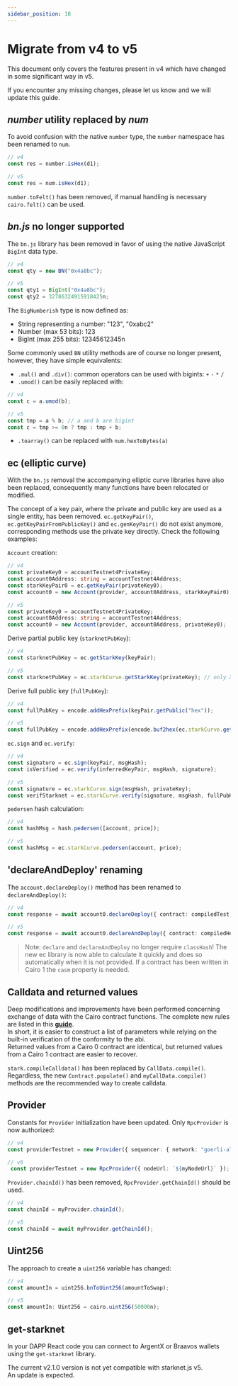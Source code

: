 ```yaml
---
sidebar_position: 18
---
```


# Migrate from v4 to v5

This document only covers the features present in v4 which have changed in some significant way in v5.

If you encounter any missing changes, please let us know and we will update this guide.

## _number_ utility replaced by _num_

To avoid confusion with the native `number` type, the `number` namespace has been renamed to `num`.

```typescript
// v4
const res = number.isHex(d1);

// v5
const res = num.isHex(d1);
```

`number.toFelt()` has been removed, if manual handling is necessary `cairo.felt()` can be used.

## _bn.js_ no longer supported

The `bn.js` library has been removed in favor of using the native JavaScript `BigInt` data type.

```typescript
// v4
const qty = new BN("0x4a8bc");

// v5
const qty1 = BigInt("0x4a8bc");
const qty2 = 32786324915918425n;
```

The `BigNumberish` type is now defined as:

- String representing a number: "123", "0xabc2"
- Number (max 53 bits): 123
- BigInt (max 255 bits): 12345612345n

Some commonly used `BN` utility methods are of course no longer present, however, they have simple equivalents:

- `.mul()` and `.div()`: common operators can be used with bigints: `+` `-` `*` `/`
- `.umod()` can be easily replaced with:

```typescript
// v4
const c = a.umod(b);

// v5
const tmp = a % b; // a and b are bigint
const c = tmp >= 0n ? tmp : tmp + b;
```

- `.toarray()` can be replaced with `num.hexToBytes(a)`

## ec (elliptic curve)

With the `bn.js` removal the accompanying elliptic curve libraries have also been replaced,
consequently many functions have been relocated or modified.

The concept of a key pair, where the private and public key are used as a single entity, has been removed.
`ec.getKeyPair()`, `ec.getKeyPairFromPublicKey()` and `ec.genKeyPair()` do not exist anymore, corresponding
methods use the private key directly. Check the following examples:

`Account` creation:

```typescript
// v4
const privateKey0 = accountTestnet4PrivateKey;
const account0Address: string = accountTestnet4Address;
const starkKeyPair0 = ec.getKeyPair(privateKey0);
const account0 = new Account(provider, account0Address, starkKeyPair0);

// v5
const privateKey0 = accountTestnet4PrivateKey;
const account0Address: string = accountTestnet4Address;
const account0 = new Account(provider, account0Address, privateKey0);
```

Derive partial public key (`starknetPubKey`):

```typescript
// v4
const starknetPubKey = ec.getStarkKey(keyPair);

// v5
const starknetPubKey = ec.starkCurve.getStarkKey(privateKey); // only X part of full pubKey
```

Derive full public key (`fullPubKey`):

```typescript
// v4
const fullPubKey = encode.addHexPrefix(keyPair.getPublic("hex"));

// v5
const fullPubKey = encode.addHexPrefix(encode.buf2hex(ec.starkCurve.getPublicKey(privateKey, false))); // full key
```

`ec.sign` and `ec.verify`:

```typescript
// v4
const signature = ec.sign(keyPair, msgHash);
const isVerified = ec.verify(inferredKeyPair, msgHash, signature);

// v5
const signature = ec.starkCurve.sign(msgHash, privateKey);
const verifStarknet = ec.starkCurve.verify(signature, msgHash, fullPubKeySource);
```

`pedersen` hash calculation:

```typescript
// v4
const hashMsg = hash.pedersen([account, price]);

// v5
const hashMsg = ec.starkCurve.pedersen(account, price);
```

## 'declare**And**Deploy' renaming

The `account.declareDeploy()` method has been renamed to `declareAndDeploy()`:

```typescript
// v4
const response = await account0.declareDeploy({ contract: compiledTest, classHash: testClassHash });

// v5
const response = await account0.declareAndDeploy({ contract: compiledHelloSierra, casm: compiledHelloCasm });
```

> Note: `declare` and `declareAndDeploy` no longer require `classHash`! The new ec library is now able to calculate it quickly
> and does so automatically when it is not provided. If a contract has been written in Cairo 1 the `casm` property is needed.

## Calldata and returned values

Deep modifications and improvements have been performed concerning exchange of data with the Cairo contract functions.
The complete new rules are listed in this **[guide](define_call_message.md)**.  
In short, it is easier to construct a list of parameters while relying on the built-in verification of the conformity to the abi.  
Returned values from a Cairo 0 contract are identical, but returned values from a Cairo 1 contract are easier to recover.

`stark.compileCalldata()` has been replaced by `CallData.compile()`. Regardless, the new `Contract.populate()` and `myCallData.compile()` methods are the recommended way to create calldata.

## Provider

Constants for `Provider` initialization have been updated. Only `RpcProvider` is now authorized:

```typescript
// v4
const providerTestnet = new Provider({ sequencer: { network: "goerli-alpha" } });

// v5
 const providerTestnet = new RpcProvider({ nodeUrl: `${myNodeUrl}` });
```

`Provider.chainId()` has been removed, `RpcProvider.getChainId()` should be used.

```typescript
// v4
const chainId = myProvider.chainId();

// v5
const chainId = await myProvider.getChainId();
```

## Uint256

The approach to create a `uint256` variable has changed:

```typescript
// v4
const amountIn = uint256.bnToUint256(amountToSwap);

// v5
const amountIn: Uint256 = cairo.uint256(50000n);
```

## get-starknet

In your DAPP React code you can connect to ArgentX or Braavos wallets using the `get-starknet` library.

The current v2.1.0 version is not yet compatible with starknet.js v5.  
An update is expected.
